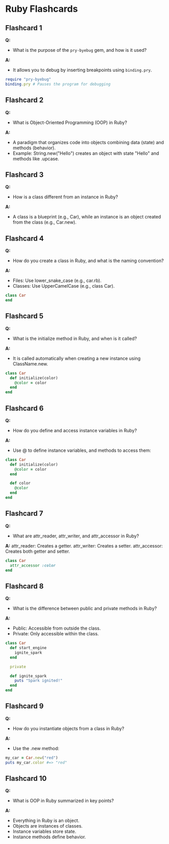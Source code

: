 # Ruby Flashcards

## Flashcard 1  
**Q:**  
- What is the purpose of the `pry-byebug` gem, and how is it used?  

**A:**  
- It allows you to debug by inserting breakpoints using `binding.pry`.  
```ruby
require "pry-byebug"  
binding.pry # Pauses the program for debugging
```

## Flashcard 2 
**Q:**  
- What is Object-Oriented Programming (OOP) in Ruby?

**A:**  
- A paradigm that organizes code into objects combining data (state) and methods (behavior).
- Example: String.new("Hello") creates an object with state "Hello" and methods like .upcase.

## Flashcard 3
**Q:**
- How is a class different from an instance in Ruby?
  
**A:**
- A class is a blueprint (e.g., Car), while an instance is an object created from the class (e.g., Car.new).

## Flashcard 4
**Q:**
- How do you create a class in Ruby, and what is the naming convention?

**A:**
- Files: Use lower_snake_case (e.g., car.rb).
- Classes: Use UpperCamelCase (e.g., class Car).
```ruby
class Car  
end
```

## Flashcard 5
**Q:**
- What is the initialize method in Ruby, and when is it called?

**A:**
- It is called automatically when creating a new instance using ClassName.new.
```ruby
class Car  
  def initialize(color)  
    @color = color  
  end  
end
```

## Flashcard 6
**Q:**
- How do you define and access instance variables in Ruby?

**A:**
- Use @ to define instance variables, and methods to access them:
```ruby
class Car  
  def initialize(color)  
    @color = color  
  end  

  def color  
    @color  
  end  
end
```

## Flashcard 7
**Q:**
- What are attr_reader, attr_writer, and attr_accessor in Ruby?

**A:**
attr_reader: Creates a getter.
attr_writer: Creates a setter.
attr_accessor: Creates both getter and setter.
```ruby
class Car  
  attr_accessor :color  
end
```

## Flashcard 8
**Q:**
- What is the difference between public and private methods in Ruby?

**A:**
- Public: Accessible from outside the class.
- Private: Only accessible within the class.
```ruby
class Car  
  def start_engine  
    ignite_spark  
  end  

  private  

  def ignite_spark  
    puts "Spark ignited!"  
  end  
end
```

## Flashcard 9
**Q:**
- How do you instantiate objects from a class in Ruby?

**A:**
- Use the .new method:
```ruby
my_car = Car.new("red")  
puts my_car.color #=> "red"
```
 
## Flashcard 10
**Q:**
- What is OOP in Ruby summarized in key points?

**A:**
- Everything in Ruby is an object.
- Objects are instances of classes.
- Instance variables store state.
- Instance methods define behavior.
